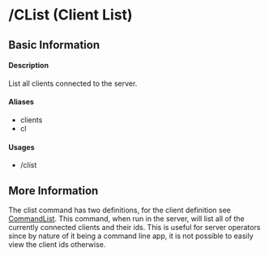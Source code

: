 ﻿# /CList (Client List)

## Basic Information

#### Description
List all clients connected to the server.

#### Aliases
- clients
- cl

#### Usages
- /clist

## More Information
The clist command has two definitions, for the client definition see [CommandList](./CommandList.md).
This command, when run in the server, will list all of the currently connected clients and their ids. This is useful for server operators since by nature of it being a command line app, it is not possible to easily view the client ids otherwise.